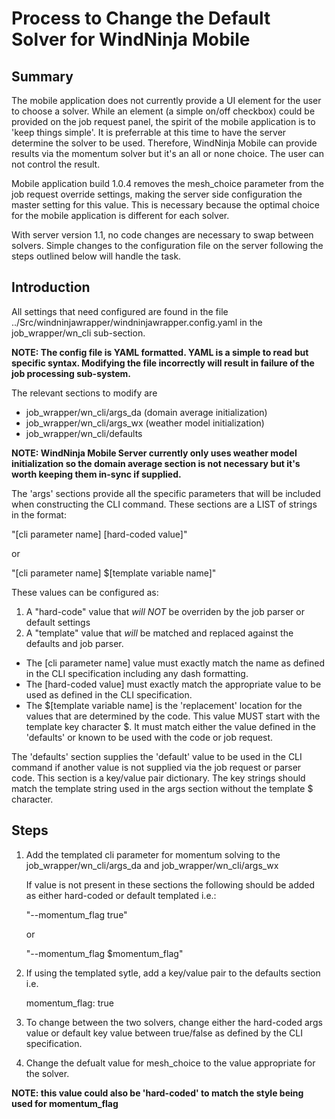 # Process to Change the Default Solver for WindNinja Mobile

## Summary

The mobile application does not currently provide a UI element for the user to choose a solver.  While an element (a simple on/off checkbox) could be provided on the job request panel, the spirit of the mobile application is to 'keep things simple'.  It is preferrable at this time to have the server determine the solver to be used.  Therefore, WindNinja Mobile can provide results via the momentum solver but it's an all or none choice.  The user can not control the result. 

Mobile application build 1.0.4 removes the mesh_choice parameter from the job request override settings, making the server side configuration the master setting for this value.  This is necessary because the optimal choice for the mobile application is different for each solver. 

With server version 1.1, no code changes are necessary to swap between solvers.  Simple changes to the configuration file on the server following the steps outlined below will handle the task. 

## Introduction

All settings that need configured are found in the file ../Src/windninjawrapper/windninjawrapper.config.yaml in the job_wrapper/wn_cli sub-section.

**NOTE: The config file is YAML formatted.  YAML is a simple to read but specific syntax. Modifying the file incorrectly will result in failure of the job processing sub-system.**

The relevant sections to modify are 

* job_wrapper/wn_cli/args_da (domain average initialization)
* job_wrapper/wn_cli/args_wx (weather model initialization)
* job_wrapper/wn_cli/defaults

**NOTE: WindNinja Mobile Server currently only uses weather model initialization so the domain average section is not necessary but it's worth keeping them in-sync if supplied.**

The 'args' sections provide all the specific parameters that will be included when constructing the CLI command.  These sections are a LIST of strings in the format:

"[cli parameter name] [hard-coded value]" 

 or 

"[cli parameter name] $[template variable name]"

These values can be configured as:
1. A "hard-code" value that _will NOT_ be overriden by the job parser or default settings 
2. A "template" value that _will_ be matched and replaced against the defaults and job parser.

* The [cli parameter name] value must exactly match the name as defined in the CLI specification including any dash formatting.	
* The [hard-coded value] must exactly match the appropriate value to be used as defined in the CLI specification.
* The $[template variable name] is the 'replacement' location for the values that are determined by the code.  This value MUST start with the template key character $.  It must match either the value defined in the 'defaults' or known to be used with the code or job request.
 
The 'defaults' section supplies the 'default' value to be used in the CLI command if another value is not supplied via the job request or parser code.  This section is a key/value pair dictionary.  The key strings should match the template string used in the args section without the template $ character.
 
## Steps

1. Add the templated cli parameter for momentum solving to the job_wrapper/wn_cli/args_da and job_wrapper/wn_cli/args_wx 

	If value is not present in these sections the following should be added as either hard-coded or default templated i.e.:
	
	"--momentum_flag true"
	
	or
	
	"--momentum_flag $momentum_flag"

	
2. If using the templated sytle, add a key/value pair to the defaults section i.e.

	momentum_flag: true
	
3. To change between the two solvers, change either the hard-coded args value or default key value between true/false as defined by the CLI specification. 

4. Change the defualt value for mesh_choice to the value appropriate for the solver.

**NOTE: this value could also be 'hard-coded' to match the style being used for momentum_flag**


	